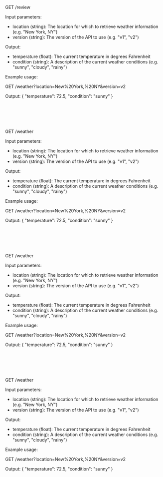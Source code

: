 GET /review

Input parameters:
- location (string): The location for which to retrieve weather information (e.g. "New York, NY")
- version (string): The version of the API to use (e.g. "v1", "v2")

Output:
- temperature (float): The current temperature in degrees Fahrenheit
- condition (string): A description of the current weather conditions (e.g. "sunny", "cloudy", "rainy")

Example usage:

GET /weather?location=New%20York,%20NY&version=v2

Output:
{
"temperature": 72.5,
"condition": "sunny"
}

<br>
<br>
<br>
<br>

GET /weather

Input parameters:
- location (string): The location for which to retrieve weather information (e.g. "New York, NY")
- version (string): The version of the API to use (e.g. "v1", "v2")

Output:
- temperature (float): The current temperature in degrees Fahrenheit
- condition (string): A description of the current weather conditions (e.g. "sunny", "cloudy", "rainy")

Example usage:

GET /weather?location=New%20York,%20NY&version=v2

Output:
{
"temperature": 72.5,
"condition": "sunny"
}

<br>
<br>
<br>
<br>

GET /weather

Input parameters:
- location (string): The location for which to retrieve weather information (e.g. "New York, NY")
- version (string): The version of the API to use (e.g. "v1", "v2")

Output:
- temperature (float): The current temperature in degrees Fahrenheit
- condition (string): A description of the current weather conditions (e.g. "sunny", "cloudy", "rainy")

Example usage:

GET /weather?location=New%20York,%20NY&version=v2

Output:
{
"temperature": 72.5,
"condition": "sunny"
}


<br>
<br>
<br>
<br>

GET /weather

Input parameters:
- location (string): The location for which to retrieve weather information (e.g. "New York, NY")
- version (string): The version of the API to use (e.g. "v1", "v2")

Output:
- temperature (float): The current temperature in degrees Fahrenheit
- condition (string): A description of the current weather conditions (e.g. "sunny", "cloudy", "rainy")

Example usage:

GET /weather?location=New%20York,%20NY&version=v2

Output:
{
"temperature": 72.5,
"condition": "sunny"
}